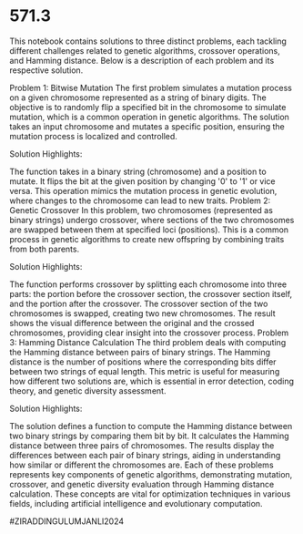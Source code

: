 # 571.3
This notebook contains solutions to three distinct problems, each tackling different challenges related to genetic algorithms, crossover operations, and Hamming distance. Below is a description of each problem and its respective solution.

Problem 1: Bitwise Mutation
The first problem simulates a mutation process on a given chromosome represented as a string of binary digits. The objective is to randomly flip a specified bit in the chromosome to simulate mutation, which is a common operation in genetic algorithms. The solution takes an input chromosome and mutates a specific position, ensuring the mutation process is localized and controlled.

Solution Highlights:

The function takes in a binary string (chromosome) and a position to mutate.
It flips the bit at the given position by changing '0' to '1' or vice versa.
This operation mimics the mutation process in genetic evolution, where changes to the chromosome can lead to new traits.
Problem 2: Genetic Crossover
In this problem, two chromosomes (represented as binary strings) undergo crossover, where sections of the two chromosomes are swapped between them at specified loci (positions). This is a common process in genetic algorithms to create new offspring by combining traits from both parents.

Solution Highlights:

The function performs crossover by splitting each chromosome into three parts: the portion before the crossover section, the crossover section itself, and the portion after the crossover.
The crossover section of the two chromosomes is swapped, creating two new chromosomes.
The result shows the visual difference between the original and the crossed chromosomes, providing clear insight into the crossover process.
Problem 3: Hamming Distance Calculation
The third problem deals with computing the Hamming distance between pairs of binary strings. The Hamming distance is the number of positions where the corresponding bits differ between two strings of equal length. This metric is useful for measuring how different two solutions are, which is essential in error detection, coding theory, and genetic diversity assessment.

Solution Highlights:

The solution defines a function to compute the Hamming distance between two binary strings by comparing them bit by bit.
It calculates the Hamming distance between three pairs of chromosomes.
The results display the differences between each pair of binary strings, aiding in understanding how similar or different the chromosomes are.
Each of these problems represents key components of genetic algorithms, demonstrating mutation, crossover, and genetic diversity evaluation through Hamming distance calculation. These concepts are vital for optimization techniques in various fields, including artificial intelligence and evolutionary computation.

#ZIRADDINGULUMJANLI2024
